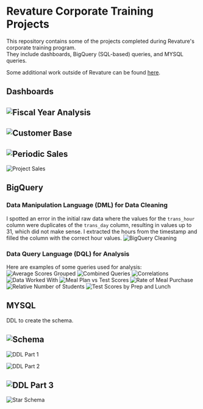# Revature Corporate Training Projects

This repository contains some of the projects completed during Revature's corporate training program. </br>
They include dashboards, BigQuery (SQL-based) queries, and MYSQL queries. 

Some additional work outside of Revature can be found [here](https://github.com/OlegZas/LookerBI_and_LookerStudio).

## Dashboards

![Fiscal Year Analysis](https://github.com/OlegZas/Business-Analyst-Training/assets/115661636/2b2706c3-2cbe-4c25-b320-8dd4a15a7907)
--
![Customer Base](https://github.com/OlegZas/Business-Analyst-Training/assets/115661636/3969e86d-e256-49dc-b272-f57691c5a012)
--
![Periodic Sales](https://github.com/OlegZas/Business-Analyst-Training/assets/115661636/2d772f2f-40d5-48c0-9b31-a708d1d0a994)
--
![Project Sales](https://github.com/OlegZas/Business-Analyst-Training/assets/115661636/62918acd-6169-4ad5-a869-9799d4a74d2a)

## BigQuery

### Data Manipulation Language (DML) for Data Cleaning
I spotted an error in the initial raw data where the values for the `trans_hour` column were duplicates of the `trans_day` column, resulting in values up to 31, which did not make sense. I extracted the hours from the timestamp and filled the column with the correct hour values.
![BigQuery Cleaning](https://github.com/OlegZas/Business-Analyst-Training/assets/115661636/1ed72355-0e80-44c9-996c-930411cbec8a)

### Data Query Language (DQL) for Analysis
Here are examples of some queries used for analysis:
![Average Scores Grouped](https://github.com/OlegZas/Business-Analyst-Training/assets/115661636/0254ca96-b675-40df-89df-8290d7ac4190)
![Combined Queries](https://github.com/OlegZas/Business-Analyst-Training/assets/115661636/5e1e6900-8191-43fb-b2c0-e3175a776e7e)
![Correlations](https://github.com/OlegZas/Business-Analyst-Training/assets/115661636/3817f69b-c36f-42ab-b1d6-6622d41692b9)
![Data Worked With](https://github.com/OlegZas/Business-Analyst-Training/assets/115661636/0e93cd72-0584-45b5-a3c6-43fa14c50cc4)
![Meal Plan vs Test Scores](https://github.com/OlegZas/Business-Analyst-Training/assets/115661636/0c8de6dc-cecf-4280-90a5-38c57d0b7486)
![Rate of Meal Purchase](https://github.com/OlegZas/Business-Analyst-Training/assets/115661636/3eb7f3b9-8803-4a17-a798-7843c5c2ae5d)
![Relative Number of Students](https://github.com/OlegZas/Business-Analyst-Training/assets/115661636/cf1c3de1-f492-4938-9ab2-b7419c6e49c9)
![Test Scores by Prep and Lunch](https://github.com/OlegZas/Business-Analyst-Training/assets/115661636/0354ccc4-4f2d-4c18-9121-2b8ceafc87db)

## MYSQL

DDL to create the schema.

  ![Schema](https://github.com/OlegZas/Business-Analyst-Training/assets/115661636/66fe6e1d-b458-4a77-8fbf-b1111f82c574)
--
  ![DDL Part 1](https://github.com/OlegZas/Business-Analyst-Training/assets/115661636/5ebd2811-8ee8-4e16-a62a-0bdb686b30fb)

  ![DDL Part 2](https://github.com/OlegZas/Business-Analyst-Training/assets/115661636/3a94151b-7b69-4d1a-b7ed-3df3f62f6807)

  ![DDL Part 3](https://github.com/OlegZas/Business-Analyst-Training/assets/115661636/b77492b9-4038-4b15-9571-35e20031e8b2)
--
  ![Star Schema](https://github.com/OlegZas/Business-Analyst-Training/assets/115661636/63af2ec7-a755-44eb-ad90-71d4c50b8162)
